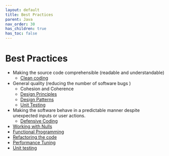 ```yaml
---
layout: default
title: Best Practices
parent: Java
nav_order: 30
has_children: true
has_toc: false
---
```


# Best Practices

- Making the source code comprehensible (readable and understandable)
    - [Clean coding](/docs/java/best-practices/clean-code) 
- General quality (reducing the number of software bugs )
    - Cohesion and Coherence
    - [Design Principles](/docs/java/best-practices/design-principles)
    - [Design Patterns](/docs/java/best-practices/design-patterns)
    - [Unit Testing](/docs/java/best-practices/testing)
- Making the software behave in a predictable manner despite unexpected inputs or user actions.
    - [Defensive Coding](/docs/java/best-practices/defensive-coding)
- [Working with Nulls](/docs/java/best-practices/nulls)
- [Functional Programming](/docs/java/best-practices/functional-programming)
- [Refactoring the code](/docs/java/best-practices/refactoring)
- [Performance Tuning](/docs/java/best-practices/performance-tuning)
- [Unit testing](/docs/java/best-practices/testing)
